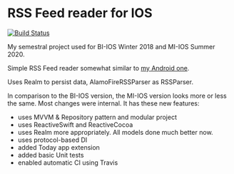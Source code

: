 # RSS Feed reader for IOS
[![Build Status](https://travis-ci.com/budikpet/IOSSemestralWork.svg?branch=master)](https://travis-ci.com/budikpet/IOSSemestralWork)

My semestral project used for BI-IOS Winter 2018 and MI-IOS Summer 2020.

Simple RSS Feed reader somewhat similar to [my Android one](https://github.com/TheDarkOne11/AndroidSemestralWork). 

Uses Realm to persist data, AlamoFireRSSParser as RSSParser.

In comparison to the BI-IOS version, the MI-IOS version looks more or less the same. Most changes were internal.
It has these new features: 
- uses MVVM & Repository pattern and modular project
- uses ReactiveSwift and ReactiveCocoa
- uses Realm more appropriately. All models done much better now.
- uses protocol-based DI
- added Today app extension
- added basic Unit tests
- enabled automatic CI using Travis

